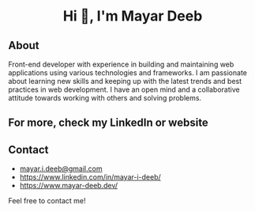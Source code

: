 <h1 align="center">Hi 👋, I'm Mayar Deeb</h1>

## About 
Front-end developer with experience in building and maintaining web applications using various technologies and frameworks.
I am passionate about learning new skills and keeping up with the latest trends and best practices in web development.
I have an open mind and a collaborative attitude towards working with others and solving problems.

## For more, check my LinkedIn or website 

## Contact
- mayar.i.deeb@gmail.com
- https://www.linkedin.com/in/mayar-i-deeb/
- https://www.mayar-deeb.dev/
  
Feel free to contact me!
